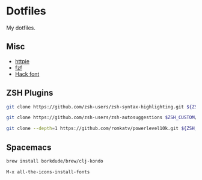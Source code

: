 # Dotfiles

My dotfiles.

## Misc

- [httpie](https://httpie.org/)
- [fzf](https://github.com/junegunn/fzf)
- [Hack font](https://sourcefoundry.org/hack/)

## ZSH Plugins

```sh
git clone https://github.com/zsh-users/zsh-syntax-highlighting.git ${ZSH_CUSTOM:-~/.oh-my-zsh/custom}/plugins/zsh-syntax-highlighting

git clone https://github.com/zsh-users/zsh-autosuggestions $ZSH_CUSTOM/plugins/zsh-autosuggestions

git clone --depth=1 https://github.com/romkatv/powerlevel10k.git ${ZSH_CUSTOM:-~/.oh-my-zsh/custom}/themes/powerlevel10k
```

## Spacemacs

```sh
brew install borkdude/brew/clj-kondo
```

`M-x all-the-icons-install-fonts`

